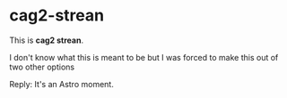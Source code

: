 # cag2-strean
This is **cag2 strean**.

I don't know what this is meant to be but I was forced to make this out of two other options

Reply: It's an Astro moment.
